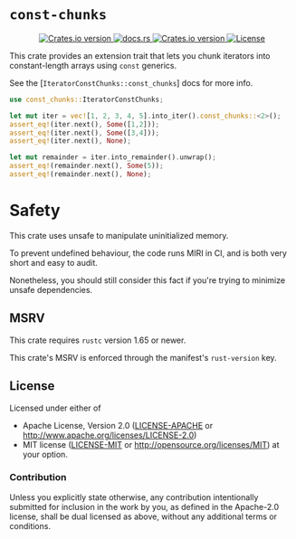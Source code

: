 # `const-chunks`

<div align="center">
  <!-- Version -->
  <a href="https://crates.io/crates/const-chunks">
    <img src="https://img.shields.io/crates/v/const-chunks.svg?style=flat-square"
    alt="Crates.io version" />
  </a>

  <!-- Docs -->
  <a href="https://docs.rs/const-chunks/latest/const_chunks/">
    <img alt="docs.rs" src="https://img.shields.io/docsrs/const-chunks?style=flat-square">
  </a>
  
  <!-- Dependencies -->
  <a href="https://deps.rs/repo/github/LouisGariepy/const-chunks">
    <img src="https://deps.rs/repo/github/LouisGariepy/const-chunks/status.svg?style=flat-square"
    alt="Crates.io version" />
  </a>
 
  <!-- License -->
  <a href="https://github.com/LouisGariepy/const-chunks#License">
    <img src="https://img.shields.io/badge/License-APACHE--2.0%2FMIT-blue?style=flat-square" alt="License">
  </a>

  
</div>


This crate provides an extension trait that lets you chunk iterators into constant-length arrays using `const` generics.

See the [`IteratorConstChunks::const_chunks`] docs for more info.

```rust
use const_chunks::IteratorConstChunks;

let mut iter = vec![1, 2, 3, 4, 5].into_iter().const_chunks::<2>();
assert_eq!(iter.next(), Some([1,2]));
assert_eq!(iter.next(), Some([3,4]));
assert_eq!(iter.next(), None);

let mut remainder = iter.into_remainder().unwrap();
assert_eq!(remainder.next(), Some(5));
assert_eq!(remainder.next(), None);
```

# Safety
This crate uses unsafe to manipulate uninitialized memory.

To prevent undefined behaviour, the code runs MIRI in CI, and is both very short and easy to audit.

Nonetheless, you should still consider this fact if you're trying to minimize unsafe dependencies.

## MSRV
This crate requires `rustc` version 1.65 or newer.

This crate's MSRV is enforced through the manifest's `rust-version` key.

## License

Licensed under either of
 * Apache License, Version 2.0 ([LICENSE-APACHE](LICENSE-APACHE) or http://www.apache.org/licenses/LICENSE-2.0)
 * MIT license ([LICENSE-MIT](LICENSE-MIT) or http://opensource.org/licenses/MIT)
at your option.

### Contribution

Unless you explicitly state otherwise, any contribution intentionally submitted for inclusion in the work by you, as defined in the Apache-2.0 license, shall be dual licensed as above, without any additional terms or conditions.